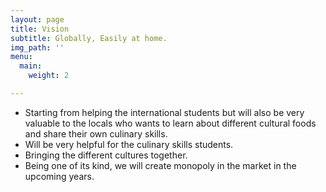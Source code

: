 ```yaml
---
layout: page
title: Vision
subtitle: Globally, Easily at home.
img_path: ''
menu:
  main:
    weight: 2

---
```

* Starting from helping the international students but will also be very valuable to the locals who wants to learn about different cultural foods and share their own culinary skills.
* Will be very helpful for the culinary skills students.
* Bringing the different cultures together.
* Being one of its kind, we will create monopoly in the market in the upcoming years.